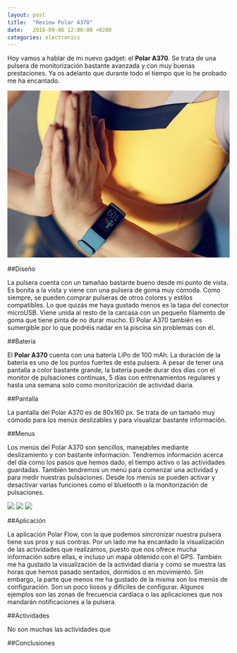```yaml
---
layout: post
title:  "Review Polar A370"
date:   2018-09-06 12:00:00 +0200
categories: electronics
---
```


Hoy vamos a hablar de mi nuevo gadget: el **Polar A370**. Se trata de una pulsera de monitorización bastante avanzada y con muy buenas prestaciones. Ya os adelanto que durante todo el tiempo que lo he probado me ha encantado.

![Polar A370](/assets/images/media/polar-a370.jpg)

##Diseño

La pulsera cuenta con un tamañao bastante bueno desde mi punto de vista. Es bonita a la vista y viene con una pulsera de goma muy cómoda. Como siempre, se pueden comprar pulseras de otros colores y estilos compatibles. Lo que quizás me haya gustado menos es la tapa del conector microUSB. Viene unida al resto de la carcasa con un pequeño filamento de goma que tiene pinta de no durar mucho. El Polar A370 también es sumergible por lo que podréis nadar en la piscina sin problemas con él.

##Batería

El **Polar A370** cuenta con una batería LiPo de 100 mAh. La duración de la batería es uno de los puntos fuertes de esta pulsera. A pesar de tener una pantalla a color bastante grande, la batería puede durar dos días con el monitor de pulsaciones continuas, 5 días con entrenamientos regulares y hasta una semana solo como monitorización de actividad diaria.

##Pantalla

La pantalla del Polar A370 es de 80x160 px. Se trata de un tamaño muy cómodo para los menús deslizables y para visualizar bastante información. 

##Menus

Los menús del Polar A370 son sencillos, manejables mediante deslizamiento y con bastante información. Tendremos información acerca del día como los pasos que hemos dado, el tiempo activo o las actividades guardadas. También tendremos un menú para comenzar una actividad y para medir nuestras pulsaciones. Desde los menús se pueden activar y desactivar varias funciones como el bluetooth o la monitorización de pulsaciones. 

<img src="https://lh3.googleusercontent.com/0v43SHWWC1llziBCvPslYz0Ehge1HGp0_lIA-yJ5BoWqqdJMaip4evn7UVQHtbcY9UO_tB_dV7XcjiNK23kvtCaZilOI9WELoPipWagZ4JLfB5tgWUbm2pqtnGoFjdY-vYKE3LDImVQAoSxw1O6QIvLff2S2PdL0SrSWp8oOtCmstz5txZeejFfY2kVO4GHUx5DbSZ9HIb-LIj2nNMhJevngdUiwL7tsx493vSnSpkoE4yb-LeMqWhKnwYUecw71vzFGZe4wiGRrb1_MRR0rbyuRaYZn4NYkUYUVH4vK0A4auB9TVSRYgDudCO18EwogeXjnM1YAXZq17SdR-bgWW0BCwJlaTespWFsmLXMCmnvB-cxt506ZMpzEOV56JBgkzAEEsaomM1aG41TqWI-5IBqYiHZfAUWkIdIQYLTn4ezUfb_yu1P745Gy3ogRqf7Cg6MMpGwbuAModMD9c-uzA7F7ntcy59JoFx1C2yjsA6N8xxZi6sYfaOBUFwd1w40Y-m4yaohJXUN2Z1RdYfP2iBMJKy9Mhc7kghpYoIXhwKMkdcCAMH6LjyXLQZn37-3CiImpACu5dENnXSCMiOux4pODeAttsVd5OQslOKlLHKaqoc7DpEYwQ4MB9C9tXaZLm5MUhtL2VxpEHQP_MmdUKFO72U087ZjUixHH4H7OIaX5T_OUsh8=w531-h943-no" width="270"/>
<img src="https://lh3.googleusercontent.com/rPvhsKfM3kVc2xY0zHpeZM_Or379qjJr7f2n9l1V_ggZlgA3xkC5li0ZzVuXfSKEJpo7u8ordMkFeCgnVx8JFD3iAIYND68zmFFVHzoq92WcXzv44B8vIdHEjiD_lfEVuFK0X1TXVP3vCOakzyJBAlK-PLCHxbGHI10hD-d_edoOLnUnv-63vNKak6PGHOuVD03vfQFLo76x5x4usKHQGrd1Y9m8WkwQkH0Y2gxGslBfAb6HJALpIYnM32hBnkuOlt0Z0yQl3IJE6Ih_fYbD7VR4vOZrYI0bGnXlyBu6gGuDC1XE2-x8nfij-wjl2OCj8rJF1vUV3QMEclGfYt1XevpjiDahGTR3BkGyag6nqe507heLfEgBCIl2d5YjCG8VgL8ZNOXUeqAYftQAVnwusna08OmsHrVrb3oWoH86S4KuF1VZqX0QmvL_dVLcQt6kdk5-1VnHztkc3dOScMhq0LIjbGUTv3o74J4TiO0jX39RpPfiGQJF6TTa2mX_-S4-0oLIBIeHFu3rmNznszOVT8t42E24GXT2VRIB2YFBS-VQlDAK03YTgM-Rg3Iof6sw__Ul4j_ya7PR8VFOh8pbbkc1BITHzgiG9B-4VmQxt2xWCh4LhDk6VD-2Cz41LHnnoDVz7MK_5qfrA75J_3vKCrxLdZTxGlPlcipzavvdfYmCvTVmdO0=w531-h943-no" width="270"/>
<img src="https://lh3.googleusercontent.com/UMTJoegrZwJKV3HxZ8-jW40wsNUayOQgKY6K0Qjl6yW7Sey5uxiVoyStwUc010niDvOsOpe6taqVQf7iW1PMLn7xosrV0ItX_8WhzwWEZgSKnChbUSgi3WAgLRTUc3RriUCcyb4uz-EPH-eVXYsMRThMkJ77Ooyiau18V2imQ8bZ8EKHmzfcU7e6bZSDhibuSWehbNOPbJ-4uzcOZnjpK0wA7TdfeQlkDfe7TTHgRTteBLEvwELN4XahFO0dhsA5hq6fpfHzmh09zR4itMONf2VWgq2eY6KuWHqOmWqmdJvGzsjkZ2_IITo2HrtLVPsHk60b8yDWub2WshPcBhAzpJee7K4TKyPEJc2tOhNGK0QuNoTRBHnnhBAryIIyy-0JueXuPEFbPDlPKPgy7gqWBrcQjvI9GEHPx83hdIcDHWCWCjSBgurDtbT5D16YCkVkvPGXlGex0LNJa8u_9m71Qey-x7R206Zqb07-f5Ywstjj5V41Zx_jtA0hrTdJV4-zzkphhPik_layJEX0jqNLillHKuFHc-fL3q3SlIkWeWNBfgHjXxbJTU26fUksgea3CF2JtveS8b0laZbv6hxeb9xrsNiZUH9YpEhBWk7LqEOPQuTmlDlgqmG0Dg=w531-h943-no" width="270"/>

##Aplicación

La aplicación Polar Flow, con la que podemos sincronizar nuestra pulsera tiene sus pros y sus contras. Por un lado me ha encantado la visualización de las actividades que realizamos, puesto que nos ofrece mucha información sobre ellas, e incluso un mapa obtenido con el GPS. También me ha gustado la visualización de la actividad diaria y como se muestra las horas que hemos pasado sentados, dormidos o en movimiento. Sin embargo, la parte que menos me ha gustado de la misma son los menús de configuración. Son un poco liosos y difíciles de configurar. Algunos ejemplos son las zonas de frecuencia cardíaca o las aplicaciones que nos mandarán notificaciones a la pulsera.

##Actividades

No son muchas las actividades que 

##Conclusiones